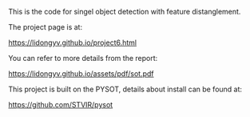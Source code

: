 This is the code for singel object detection with feature distanglement.

The project page is at:

https://lidongyv.github.io/project6.html

You can refer to more details from the report:

https://lidongyv.github.io/assets/pdf/sot.pdf

This project is built on the PYSOT, details about install can be found at:

https://github.com/STVIR/pysot
